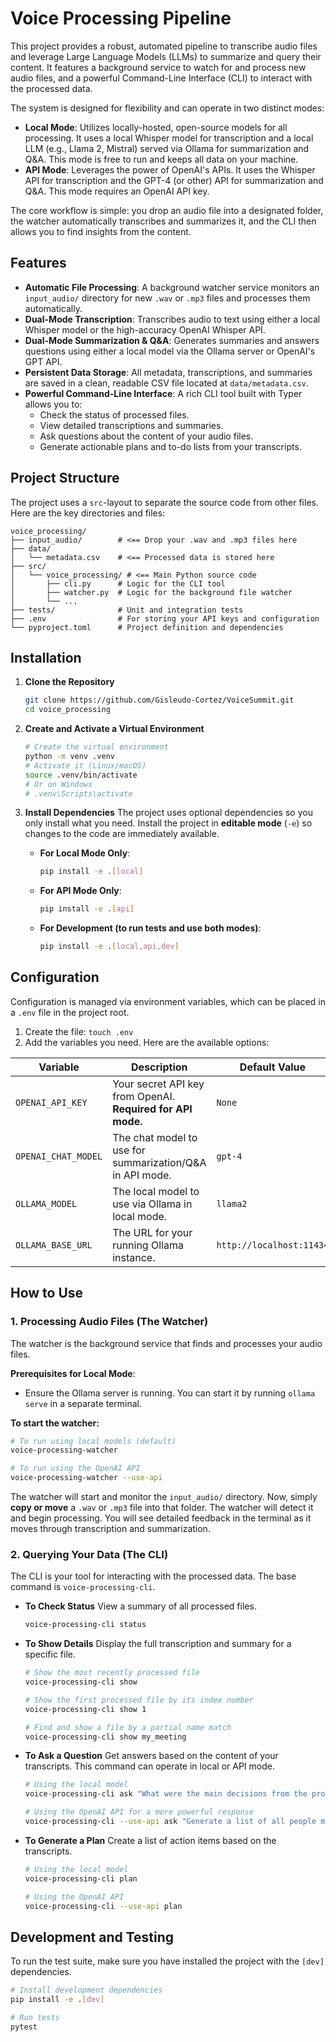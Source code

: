 # Voice Processing Pipeline

This project provides a robust, automated pipeline to transcribe audio files and leverage Large Language Models (LLMs) to summarize and query their content. It features a background service to watch for and process new audio files, and a powerful Command-Line Interface (CLI) to interact with the processed data.

The system is designed for flexibility and can operate in two distinct modes:
* **Local Mode**: Utilizes locally-hosted, open-source models for all processing. It uses a local Whisper model for transcription and a local LLM (e.g., Llama 2, Mistral) served via Ollama for summarization and Q&A. This mode is free to run and keeps all data on your machine.
* **API Mode**: Leverages the power of OpenAI's APIs. It uses the Whisper API for transcription and the GPT-4 (or other) API for summarization and Q&A. This mode requires an OpenAI API key.

The core workflow is simple: you drop an audio file into a designated folder, the watcher automatically transcribes and summarizes it, and the CLI then allows you to find insights from the content.

## Features

* **Automatic File Processing**: A background watcher service monitors an `input_audio/` directory for new `.wav` or `.mp3` files and processes them automatically.
* **Dual-Mode Transcription**: Transcribes audio to text using either a local Whisper model or the high-accuracy OpenAI Whisper API.
* **Dual-Mode Summarization & Q&A**: Generates summaries and answers questions using either a local model via the Ollama server or OpenAI's GPT API.
* **Persistent Data Storage**: All metadata, transcriptions, and summaries are saved in a clean, readable CSV file located at `data/metadata.csv`.
* **Powerful Command-Line Interface**: A rich CLI tool built with Typer allows you to:
    * Check the status of processed files.
    * View detailed transcriptions and summaries.
    * Ask questions about the content of your audio files.
    * Generate actionable plans and to-do lists from your transcripts.

## Project Structure

The project uses a `src`-layout to separate the source code from other files. Here are the key directories and files:

```
voice_processing/
├── input_audio/        # <== Drop your .wav and .mp3 files here
├── data/
│   └── metadata.csv    # <== Processed data is stored here
├── src/
│   └── voice_processing/ # <== Main Python source code
│       ├── cli.py      # Logic for the CLI tool
│       ├── watcher.py  # Logic for the background file watcher
│       └── ...
├── tests/              # Unit and integration tests
├── .env                # For storing your API keys and configuration
└── pyproject.toml      # Project definition and dependencies
```

## Installation

1.  **Clone the Repository**
    ```bash
    git clone https://github.com/Gisleudo-Cortez/VoiceSummit.git
    cd voice_processing
    ```

2.  **Create and Activate a Virtual Environment**
    ```bash
    # Create the virtual environment
    python -m venv .venv
    # Activate it (Linux/macOS)
    source .venv/bin/activate
    # Or on Windows
    # .venv\Scripts\activate
    ```

3.  **Install Dependencies**
    The project uses optional dependencies so you only install what you need. Install the project in **editable mode** (`-e`) so changes to the code are immediately available.

    * **For Local Mode Only**:
        ```bash
        pip install -e .[local]
        ```
    * **For API Mode Only**:
        ```bash
        pip install -e .[api]
        ```
    * **For Development (to run tests and use both modes)**:
        ```bash
        pip install -e .[local,api,dev]
        ```

## Configuration

Configuration is managed via environment variables, which can be placed in a `.env` file in the project root.

1.  Create the file: `touch .env`
2.  Add the variables you need. Here are the available options:

| Variable            | Description                                            | Default Value                 |
| ------------------- | ------------------------------------------------------ | ----------------------------- |
| `OPENAI_API_KEY`    | Your secret API key from OpenAI. **Required for API mode.** | `None`                        |
| `OPENAI_CHAT_MODEL` | The chat model to use for summarization/Q&A in API mode. | `gpt-4`                       |
| `OLLAMA_MODEL`      | The local model to use via Ollama in local mode.       | `llama2`                      |
| `OLLAMA_BASE_URL`   | The URL for your running Ollama instance.              | `http://localhost:11434`      |


## How to Use

### 1. Processing Audio Files (The Watcher)

The watcher is the background service that finds and processes your audio files.

**Prerequisites for Local Mode**:
* Ensure the Ollama server is running. You can start it by running `ollama serve` in a separate terminal.

**To start the watcher:**
```bash
# To run using local models (default)
voice-processing-watcher

# To run using the OpenAI API
voice-processing-watcher --use-api
```
The watcher will start and monitor the `input_audio/` directory. Now, simply **copy or move** a `.wav` or `.mp3` file into that folder. The watcher will detect it and begin processing. You will see detailed feedback in the terminal as it moves through transcription and summarization.

### 2. Querying Your Data (The CLI)

The CLI is your tool for interacting with the processed data. The base command is `voice-processing-cli`.

* **To Check Status**
    View a summary of all processed files.
    ```bash
    voice-processing-cli status
    ```

* **To Show Details**
    Display the full transcription and summary for a specific file.
    ```bash
    # Show the most recently processed file
    voice-processing-cli show

    # Show the first processed file by its index number
    voice-processing-cli show 1

    # Find and show a file by a partial name match
    voice-processing-cli show my_meeting
    ```

* **To Ask a Question**
    Get answers based on the content of your transcripts. This command can operate in local or API mode.
    ```bash
    # Using the local model
    voice-processing-cli ask "What were the main decisions from the project update?"

    # Using the OpenAI API for a more powerful response
    voice-processing-cli --use-api ask "Generate a list of all people mentioned in the transcripts."
    ```

* **To Generate a Plan**
    Create a list of action items based on the transcripts.
    ```bash
    # Using the local model
    voice-processing-cli plan

    # Using the OpenAI API
    voice-processing-cli --use-api plan
    ```

## Development and Testing

To run the test suite, make sure you have installed the project with the `[dev]` dependencies.
```bash
# Install development dependencies
pip install -e .[dev]

# Run tests
pytest
```
